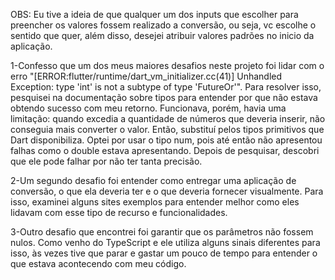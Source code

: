 OBS: Eu tive a ideia de que qualquer um dos inputs que escolher para preencher os valores fossem realizado a conversão, ou seja, vc escolhe o sentido que quer, além disso, desejei atribuir valores padrões no inicio da aplicação.

1-Confesso que um dos meus maiores desafios neste projeto foi lidar com o erro "[ERROR:flutter/runtime/dart_vm_initializer.cc(41)] Unhandled Exception: type 'int' is not a subtype of type 'FutureOr<double>'". Para resolver isso, pesquisei na documentação sobre tipos para entender por que não estava obtendo sucesso com meu retorno. Funcionava, porém, havia uma limitação: quando excedia a quantidade de números que deveria inserir, não conseguia mais converter o valor. Então, substituí pelos tipos primitivos que Dart disponibiliza. Optei por usar o tipo num, pois até então não apresentou falhas como o double estava apresentando. Depois de pesquisar, descobri que ele pode falhar por não ter tanta precisão.

2-Um segundo desafio foi entender como entregar uma aplicação de conversão, o que ela deveria ter e o que deveria fornecer visualmente. Para isso, examinei alguns sites exemplos para entender melhor como eles lidavam com esse tipo de recurso e funcionalidades.

3-Outro desafio que encontrei foi garantir que os parâmetros não fossem nulos. Como venho do TypeScript e ele utiliza alguns sinais diferentes para isso, às vezes tive que parar e gastar um pouco de tempo para entender o que estava acontecendo com meu código.





